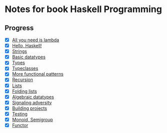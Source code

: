 # Notes for book Haskell Programming

## Progress

- [x] [All you need is lambda](./notes/all_you_need_is_lambda.md)
- [x] [Hello, Haskell!](./notes/hello_haskell.md)
- [x] [Strings](./notes/strings.md)
- [x] [Basic datatypes](./notes/basic_datatypes.md)
- [x] [Types](./notes/types.md)
- [x] [Typeclasses](./notes/typeclasses.md)
- [x] [More functional patterns](./notes/more_functional_patterns.md)
- [x] [Recursion](./notes/recursion.md)
- [x] [Lists](./notes/lists.md)
- [x] [Folding lists](./notes/folding_lists.md)
- [x] [Algebraic datatypes](./notes/algebraic_datatypes.md)
- [x] [Signaling adversity](./notes/signaling_adversity.md)
- [x] [Building projects](./notes/building_projects.md)
- [x] [Testing](./notes/testing.)
- [x] [Monoid, Semigroup](./notes/monoid_semigroup.md)
- [x] [Functor](./notes/functor.md)
